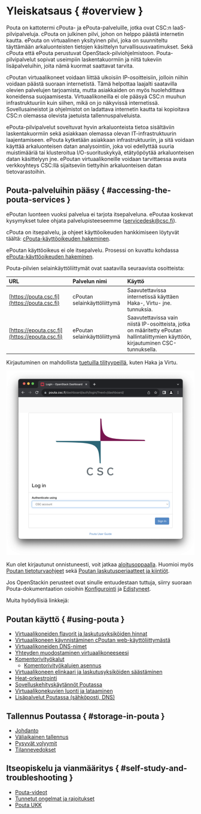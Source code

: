 # Yleiskatsaus { #overview }

Pouta on kattotermi cPouta- ja ePouta-palveluille, jotka ovat CSC:n IaaS-pilvipalveluja. cPouta on julkinen pilvi, johon on helppo päästä internetin kautta. ePouta on virtuaalinen yksityinen pilvi, joka on suunniteltu täyttämään arkaluonteisten tietojen käsittelyn turvallisuusvaatimukset. Sekä cPouta että ePouta perustuvat OpenStack-pilviohjelmistoon. Pouta-pilvipalvelut sopivat useimpiin laskentakuormiin ja niitä tukeviin lisäpalveluihin, joita nämä kuormat saattavat tarvita.

cPoutan virtuaalikoneet voidaan liittää ulkoisiin IP-osoitteisiin, jolloin niihin voidaan päästä suoraan internetistä. Tämä helpottaa laajalti saatavilla olevien palvelujen tarjoamista, mutta asiakkaiden on myös huolehdittava koneidensa suojaamisesta. Virtuaalikoneilla ei ole pääsyä CSC:n muuhun infrastruktuuriin kuin siihen, mikä on jo näkyvissä internetissä. Sovellusaineistot ja ohjelmistot on ladattava internetin kautta tai kopioitava CSC:n olemassa olevista jaetuista tallennuspalveluista.
 
ePouta-pilvipalvelut soveltuvat hyvin arkaluonteista tietoa sisältäviin laskentakuormiin sekä asiakkaan olemassa olevan IT-infrastruktuurin laajentamiseen. ePouta kytketään asiakkaan infrastruktuuriin, ja sitä voidaan käyttää arkaluonteisen datan analysointiin, joka voi edellyttää suuria muistimääriä tai klusteroitua I/O-suorituskykyä, etätyöpöytää arkaluonteisen datan käsittelyyn jne. ePoutan virtuaalikoneille voidaan tarvittaessa avata verkkoyhteys CSC:llä sijaitseviin tiettyihin arkaluonteisen datan tietovarastoihin.

## Pouta-palveluihin pääsy { #accessing-the-pouta-services }

ePoutan luonteen vuoksi palvelua ei tarjota itsepalveluna. ePoutaa koskevat kysymykset tulee ohjata palvelupisteeseemme (<servicedesk@csc.fi>).

cPouta on itsepalvelu, ja ohjeet käyttöoikeuden hankkimiseen löytyvät täältä: [cPouta-käyttöoikeuden hakeminen](../../accounts/how-to-add-service-access-for-project.md).

ePoutan käyttöoikeus ei ole itsepalvelu. Prosessi on kuvattu kohdassa [ePouta-käyttöoikeuden hakeminen](ePouta-access.md).

Pouta-pilvien selainkäyttöliittymät ovat saatavilla seuraavista osoitteista:

| URL | Palvelun nimi | Käyttö |
| :-------------| :-------------| :-----|
| [https://pouta.csc.fi](https://pouta.csc.fi) | cPoutan selainkäyttöliittymä | Saavutettavissa internetissä käyttäen Haka-, Virtu- jne. tunnuksia. |
| [https://epouta.csc.fi](https://epouta.csc.fi) | ePoutan selainkäyttöliittymä | Saavutettavissa vain niistä IP-osoitteista, jotka on määritetty ePoutan hallintaliittymien käyttöön, kirjautuminen CSC-tunnuksella. |

Kirjautuminen on mahdollista [tuetuilla tilityypeillä](../../accounts/how-to-create-new-user-account.md), kuten Haka ja Virtu.

![Poutan verkkokirjautumissivu](../img/pouta_overview_web_login.png)

Kun olet kirjautunut onnistuneesti, voit jatkaa [aloitusoppaalla](getting-started.md). Huomioi myös [Poutan tietoturvaohjeet](security.md) sekä [Poutan laskutusperiaatteet ja kiintiöt](vm-flavors-and-billing.md).

Jos OpenStackin perusteet ovat sinulle entuudestaan tuttuja, siirry suoraan Pouta-dokumentaation osioihin [Konfigurointi](configuration.md) ja [Edistyneet](advanced.md).

Muita hyödyllisiä linkkejä:

## Poutan käyttö { #using-pouta }

* [Virtuaalikoneiden flavorit ja laskutusyksiköiden hinnat](vm-flavors-and-billing.md)
* [Virtuaalikoneen käynnistäminen cPoutan web-käyttöliittymästä](launch-vm-from-web-gui.md)
* [Virtuaalikoneiden DNS-nimet](additional-services.md#dns-services-in-cpouta)
* [Yhteyden muodostaminen virtuaalikoneeseesi](connecting-to-vm.md)
* [Komentorivityökalut](command-line-tools.md)
    * [Komentorivityökalujen asennus](install-client.md)
* [Virtuaalikoneen elinkaari ja laskutusyksiköiden säästäminen](vm-lifecycle.md)
* [Heat-orkestrointi](tutorials/heat-orchestration.md)
* [Sovelluskehityskäytännöt Poutassa](application-dev.md)
* [Virtuaalikonekuvien luonti ja lataaminen](adding-images.md)
* [Lisäpalvelut Poutassa (sähköposti, DNS)](additional-services.md)

## Tallennus Poutassa { #storage-in-pouta }

* [Johdanto](storage.md)
* [Väliaikainen tallennus](ephemeral-storage.md)
* [Pysyvät volyymit](persistent-volumes.md)
* [Tilannevedokset](snapshots.md)

## Itseopiskelu ja vianmääritys { #self-study-and-troubleshooting }

* [Pouta-videot](tutorials/pouta-videos.md)
* [Tunnetut ongelmat ja rajoitukset](./known-problems.md)
* [Pouta UKK](../../support/faq/index.md#pouta)